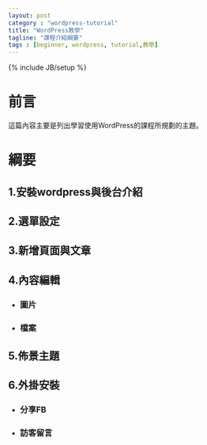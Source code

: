 ```yaml
---
layout: post
category : "wordpress-tutorial"
title: "WordPress教學"
tagline: "課程介紹綱要"
tags : [beginner, wordpress, tutorial,教學]
---
```


{% include JB/setup %}

# 前言

這篇內容主要是列出學習使用WordPress的課程所規劃的主題。

# 綱要

##  1.安裝wordpress與後台介紹
    
##  2.選單設定

##  3.新增頁面與文章

##  4.內容編輯

* ### 圖片
* ### 檔案

##  5.佈景主題

##  6.外掛安裝

* ### 分享FB

* ### 訪客留言



